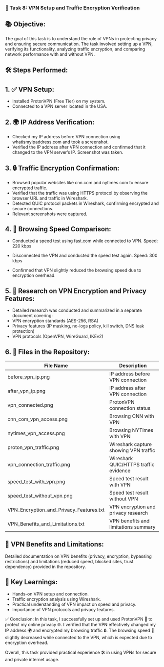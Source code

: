 ### 🚀 Task 8: VPN Setup and Traffic Encryption Verification

## 📚 Objective:
The goal of this task is to understand the role of VPNs in protecting privacy and ensuring secure communication. The task involved setting up a VPN, verifying its functionality, analyzing traffic encryption, and comparing network performance with and without VPN.

## 🛠️ Steps Performed:

## 1. ✅ VPN Setup:

- Installed ProtonVPN (Free Tier) on my system.
- Connected to a VPN server located in the USA.


## 2. 🌍 IP Address Verification:
   
- Checked my IP address before VPN connection using whatismyipaddress.com and took a screenshot.
- Verified the IP address after VPN connection and confirmed that it changed to the VPN server’s IP. Screenshot was taken.

## 3. 🔒 Traffic Encryption Confirmation:
   
- Browsed popular websites like cnn.com and nytimes.com to ensure encrypted traffic.
- Verified that the traffic was using HTTPS protocol by observing the browser URL and traffic in Wireshark.
- Detected QUIC protocol packets in Wireshark, confirming encrypted and secure connections.
- Relevant screenshots were captured.

## 4. 📶 Browsing Speed Comparison:
   
- Conducted a speed test using fast.com while connected to VPN.
  Speed: 220 kbps

- Disconnected the VPN and conducted the speed test again.
  Speed: 300 kbps

- Confirmed that VPN slightly reduced the browsing speed due to encryption overhead.

## 5. 📝 Research on VPN Encryption and Privacy Features:

- Detailed research was conducted and summarized in a separate document covering:
- VPN encryption standards (AES-256, RSA)
- Privacy features (IP masking, no-logs policy, kill switch, DNS leak protection)
- VPN protocols (OpenVPN, WireGuard, IKEv2)

## 6. 📂 Files in the Repository:

| File Name                          | Description                              |
|------------------------------------|------------------------------------------|
| before_vpn_ip.png                  | IP address before VPN connection         |
| after_vpn_ip.png                   | IP address after VPN connection          |
| vpn_connected.png                  | ProtonVPN connection status              |
| cnn_com_vpn_access.png             | Browsing CNN with VPN                    |
| nytimes_vpn_access.png             | Browsing NYTimes with VPN                |
| proton_vpn_traffic.png             | Wireshark capture showing VPN traffic    |
| vpn_connection_traffic.png         | Wireshark QUIC/HTTPS traffic evidence    |
| speed_test_with_vpn.png            | Speed test result with VPN               |
| speed_test_without_vpn.png         | Speed test result without VPN            |
| VPN_Encryption_and_Privacy_Features.txt | VPN encryption and privacy research  |
| VPN_Benefits_and_Limitations.txt   | VPN benefits and limitations summary     |

## 📖 VPN Benefits and Limitations:
Detailed documentation on VPN benefits (privacy, encryption, bypassing restrictions) and limitations (reduced speed, blocked sites, trust dependency) provided in the repository.

## 🔗 Key Learnings:
- Hands-on VPN setup and connection.
- Traffic encryption analysis using Wireshark.
- Practical understanding of VPN impact on speed and privacy.
- Importance of VPN protocols and privacy features.
  
✅ Conclusion:
In this task, I successfully set up and used ProtonVPN 🔐 to protect my online privacy 🌐. I verified that the VPN effectively changed my IP address 🌍 and encrypted my browsing traffic 🔒. The browsing speed 📶 slightly decreased while connected to the VPN, which is expected due to encryption overhead.

Overall, this task provided practical experience 🛠️ in using VPNs for secure and private internet usage.

